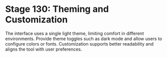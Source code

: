 # Stage 130: Theming and Customization

The interface uses a single light theme, limiting comfort in different environments. Provide theme toggles such as dark mode and allow users to configure colors or fonts. Customization supports better readability and aligns the tool with user preferences.
